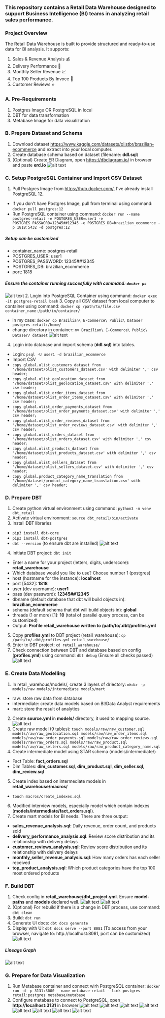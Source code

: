 ### This repository contains a Retail Data Warehouse designed to support Business Intelligence (BI) teams in analyzing retail sales performance.

### Project Overview
The Retail Data Warehouse is built to provide structured and ready-to-use data for BI analysis. It supports:
1. Sales & Revenue Analysis 💰
2. Delivery Performance 🎯
3. Monthly Seller Revenue 📈
4. Top 100 Products By Invoce 🛒
5. Customer Reviews ⭐️ 

### A. Pre-Requirements
1. Postgres Image OR PostgreSQL in local
2. DBT for data transformation
3. Metabase Image for data visualization

### B. Prepare Dataset and Schema
1. Download dataset https://www.kaggle.com/datasets/olistbr/brazilian-ecommerce and extract into your local computer.
2. Create database schema based on dataset (filename: **ddl.sql**)
3. (Optional) Create ER Diagram, open https://dbdiagram.io/ in browser and paste **erd.io**
![alt text](assets/ERD.png)

### C. Setup PostgreSQL Container and Import CSV Dataset
1. Pull Postgres Image from https://hub.docker.com/, I've already install PostgreSQL 12.
- If you don't have Postgres Image, pull from terminal using command: `docker pull postgres:12`
- Run PostgreSQL container using command: `docker run --name postgres-retail -e POSTGRES_USER=user1 -e POSTGRES_PASSWORD=12345##12345 -e POSTGRES_DB=brazilian_ecommerce -p 1818:5432 -d postgres:12`
##### Setup can be customized
- container_name: postgres-retail
- POSTGRES_USER: user1
- POSTGRES_PASSWORD: 12345##12345
- POSTGRES_DB: brazilian_ecommerce
- port: 1818
##### Ensure the container running succesfully with command: `docker ps`
![alt text](assets/docker_ps.png)
2. Login into PostgreSQL Container using command: `docker exec -it postgres-retail bash`
3. Copy all CSV dataset from local computer to container using command: `docker cp /path/to/file.csv container_name:/path/in/container/`
- in my case: `docker cp Brazilian\ E-Commerce\ Public\ Dataser postgres-retail:/home/`
- change directory in container: `mv Brazilian\ E-Commerce\ Public\ Dataser/ dataset`
![alt text](assets/dataset.png)
4. Login into database and import schema (**ddl.sql**) into tables.
- Login: `psql -U user1 -d brazilian_ecommerce`
- Import CSV
- `copy global.olist_customers_dataset from '/home/dataset/olist_customers_dataset.csv' with delimiter ',' csv header;`
- `copy global.olist_geolocation_dataset from '/home/dataset/olist_geolocation_dataset.csv' with delimiter ',' csv header;`
- `copy global.olist_order_items_dataset from '/home/dataset/olist_order_items_dataset.csv' with delimiter ',' csv header;`
- `copy global.olist_order_payments_dataset from '/home/dataset/olist_order_payments_dataset.csv' with delimiter ',' csv header;`
- `copy global.olist_order_reviews_dataset from '/home/dataset/olist_order_reviews_dataset.csv' with delimiter ',' csv header;`
- `copy global.olist_orders_dataset from '/home/dataset/olist_orders_dataset.csv' with delimiter ',' csv header;`
- `copy global.olist_products_dataset from '/home/dataset/olist_products_dataset.csv' with delimiter ',' csv header;`
- `copy global.olist_sellers_dataset from '/home/dataset/olist_sellers_dataset.csv' with delimiter ',' csv header;`
- `copy global.product_category_name_translation from '/home/dataset/product_category_name_translation.csv' with delimiter ',' csv header;`

### D. Prepare DBT
1. Create python virtual environment using command: `python3 -m venv dbt_retail`
2. Activate virtual environment: `source dbt_retail/bin/activate`
3. Install DBT libraries
- `pip3 install dbt-core`
- `pip3 install dbt-postgres`
- `dbt --version` (to ensure dbt are installed)
![alt text](assets/dbt_version.png)
4. Initiate DBT project: `dbt init`
- Enter a name for your project (letters, digits, underscore): **retail_warehouse**
- Which database would you like to use? Choose number 1 (postgres)
- host (hostname for the instance): **localhost**
- port [5432]: **1818**
- user (dev username): **user1**
- pass (dev password): **12345##12345**
- dbname (default database that dbt will build objects in): **brazilian_ecommerce**
- schema (default schema that dbt will build objects in): **global**
- threads (1 or more) [1]: **10** (total of parallel query process, can be customized)
- Output: **Profile retail_warehouse written to /path/to/.dbt/profiles.yml**
5. Copy **profiles.yml** to DBT project (retail_warehouse): `cp /path/to/.dbt/profiles.yml retail_warehouse/`
6. Enter to DBT project: `cd retail_warehouse/`
7. Check connection between DBT and database based on config (**profiles.yml**) using command: `dbt debug` (Ensure all checks passed)
![alt text](assets/dbt_debug.png)

### E. Create Data Modelling
1. In retail_warehous/models/, create 3 layers of driectory: `mkdir -p models/raw models/intermediate models/mart`
- raw: store raw data from database
- intermediate: create data models based on BI/Data Analyst requirements
- mart: store the result of analytics
2. Create **source.yml** in **models/** directory, it used to mapping source.
![alt text](assets/source.png)
3. Create raw model (9 tables): `touch models/raw/raw_customer.sql models/raw/raw_geolocation.sql models/raw/raw_order_items.sql models/raw/raw_order_payments.sql models/raw/raw_order_reviews.sql models/raw/raw_orders.sql models/raw/raw_product.sql models/raw/raw_sellers.sql models/raw/raw_product_category_name.sql`
4. Create intermediate model using STAR schema (models/intermediate/)
- Fact Table: **fact_orders.sql**
- Dim Tables: **dim_customer.sql**, **dim_product.sql**, **dim_seller.sql**, **dim_review.sql**
5. Create index based on intermediate models in **retail_warehouse/macros/**
- `touch macros/create_indexes.sql`
6. Modified interview models, especially model which contain indexes (**models/intermediate/fact_orders.sql**).
7. Create mart models for BI needs. There are three output:
- **sales_revenue_analysis.sql**: Daily revenue, order count, and products sold
- **delivery_performance_analysis.sql**: Review score distribution and its relationship with delivery delays
- **customer_reviews_analysis.sql**: Review score distribution and its relationship with delivery delays
- **monthly_seller_revenue_analysis.sql**: How many orders has each seller received
- **top_product_analysis.sql**: Which product categories have the top 100 most ordered products

### F. Build DBT
1. Check config in **retail_warehouse/dbt_project.yml**. Ensure **model-paths** and **models** declared well.
![alt text](assets/mpath.png)
![alt text](assets/model.png)
2. (Optional) For rebuild if there is a change in DBT process, use command: `dbt clean`
3. Build: `dbt run`
4. Generate UI docs: `dbt docs generate`
5. Display with UI: `dbt docs serve --port 8081` (To access from your browser, navigate to: http://localhost:8081, port can be customized)
![alt text](assets/dbt-ui.png)
##### Lineage Graph
![alt text](assets/lineage.png)

### G. Prepare for Data Visualization
1. Run Metabase container and connect wirh PostgreSQL container: `docker run -d -p 3131:3000 --name metabase-retail --link postgres-retail:postgres metabase/metabase`
2. Configure metabase to connect to PostgreSQL, open **http://localhost:3131** in browser
![alt text](assets/landingpage.png)
![alt text](assets/configmetabase.png)
![alt text](assets/home.png)
![alt text](assets/cra.png)
![alt text](assets/dfa.png)
![alt text](assets/msra.png)
![alt text](assets/sra.png)
![alt text](assets/tpa.png)